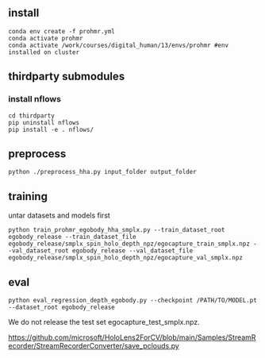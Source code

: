 ## install

```
conda env create -f prohmr.yml
conda activate prohmr
conda activate /work/courses/digital_human/13/envs/prohmr #env installed on cluster
```

## thirdparty submodules

### install nflows

```
cd thirdparty
pip uninstall nflows
pip install -e . nflows/
```


## preprocess

```
python ./preprocess_hha.py input_folder output_folder
```

## training

untar datasets and models first

```
python train_prohmr_egobody_hha_smplx.py --train_dataset_root egobody_release --train_dataset_file egobody_release/smplx_spin_holo_depth_npz/egocapture_train_smplx.npz --val_dataset_root egobody_release --val_dataset_file egobody_release/smplx_spin_holo_depth_npz/egocapture_val_smplx.npz
```


## eval

```
python eval_regression_depth_egobody.py --checkpoint /PATH/TO/MODEL.pt --dataset_root egobody_release
```

We do not release the test set egocapture_test_smplx.npz.

https://github.com/microsoft/HoloLens2ForCV/blob/main/Samples/StreamRecorder/StreamRecorderConverter/save_pclouds.py
